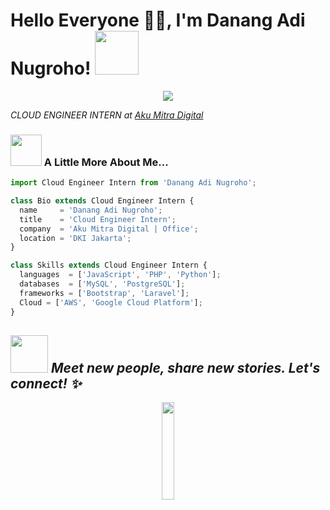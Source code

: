 <h1>Hello Everyone 🌾🔥, I'm Danang Adi Nugroho! <img src="https://media.giphy.com/media/12oufCB0MyZ1Go/giphy.gif" width="70"></h1>
<p align="center">
  <img src="https://github.com/thompsonemerson/thompsonemerson/raw/master/cover-thompson.png" />
</p>
<p><em>CLOUD ENGINEER INTERN at <a href="http://www.amital.co.id">Aku Mitra Digital</a></em></p>

### <img src="https://media.giphy.com/media/VgCDAzcKvsR6OM0uWg/giphy.gif" width="50"> A Little More About Me...  
```js
import Cloud Engineer Intern from 'Danang Adi Nugroho';

class Bio extends Cloud Engineer Intern {
  name     = 'Danang Adi Nugroho';
  title    = 'Cloud Engineer Intern';
  company  = 'Aku Mitra Digital | Office';
  location = 'DKI Jakarta';
}

class Skills extends Cloud Engineer Intern {
  languages  = ['JavaScript', 'PHP', 'Python'];
  databases  = ['MySQL', 'PostgreSQL'];
  frameworks = ['Bootstrap', 'Laravel'];
  Cloud = ['AWS', 'Google Cloud Platform'];
}
```

<img src="https://media.giphy.com/media/LnQjpWaON8nhr21vNW/giphy.gif" width="60"> <em><b>Meet new people,</b> share new stories. <b>Let's connect!</b> ✨</em>
---

<p align="center">
  <img src="https://media.giphy.com/media/jpVnC65DmYeyRL4LHS/giphy.gif" width="20%">
</p>
